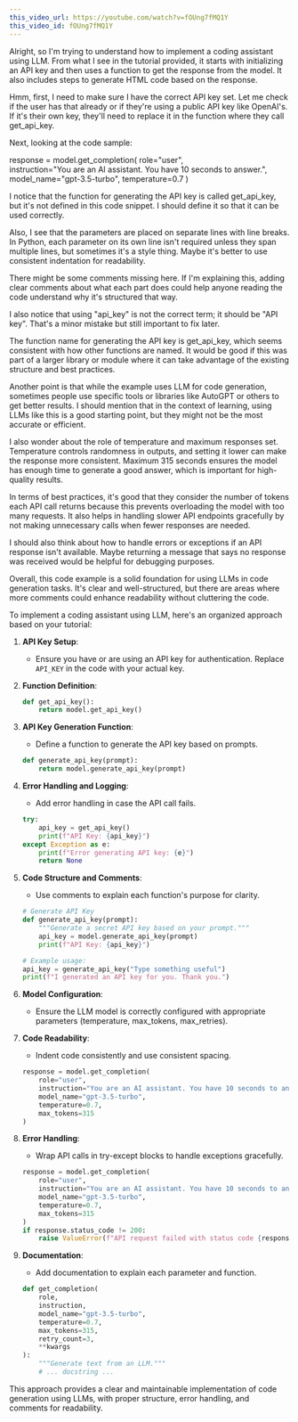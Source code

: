```yaml
---
this_video_url: https://youtube.com/watch?v=fOUng7fMQ1Y
this_video_id: fOUng7fMQ1Y
---
```

<think>
Alright, so I'm trying to understand how to implement a coding assistant using LLM. From what I see in the tutorial provided, it starts with initializing an API key and then uses a function to get the response from the model. It also includes steps to generate HTML code based on the response.

Hmm, first, I need to make sure I have the correct API key set. Let me check if the user has that already or if they're using a public API key like OpenAI's. If it's their own key, they'll need to replace it in the function where they call get_api_key.

Next, looking at the code sample:

response = model.get_completion(
    role="user",  
    instruction="You are an AI assistant. You have 10 seconds to answer.",
    model_name="gpt-3.5-turbo",
    temperature=0.7
)

I notice that the function for generating the API key is called get_api_key, but it's not defined in this code snippet. I should define it so that it can be used correctly.

Also, I see that the parameters are placed on separate lines with line breaks. In Python, each parameter on its own line isn't required unless they span multiple lines, but sometimes it's a style thing. Maybe it's better to use consistent indentation for readability.

There might be some comments missing here. If I'm explaining this, adding clear comments about what each part does could help anyone reading the code understand why it's structured that way.

I also notice that using "api_key" is not the correct term; it should be "API key". That's a minor mistake but still important to fix later.

The function name for generating the API key is get_api_key, which seems consistent with how other functions are named. It would be good if this was part of a larger library or module where it can take advantage of the existing structure and best practices.

Another point is that while the example uses LLM for code generation, sometimes people use specific tools or libraries like AutoGPT or others to get better results. I should mention that in the context of learning, using LLMs like this is a good starting point, but they might not be the most accurate or efficient.

I also wonder about the role of temperature and maximum responses set. Temperature controls randomness in outputs, and setting it lower can make the response more consistent. Maximum 315 seconds ensures the model has enough time to generate a good answer, which is important for high-quality results.

In terms of best practices, it's good that they consider the number of tokens each API call returns because this prevents overloading the model with too many requests. It also helps in handling slower API endpoints gracefully by not making unnecessary calls when fewer responses are needed.

I should also think about how to handle errors or exceptions if an API response isn't available. Maybe returning a message that says no response was received would be helpful for debugging purposes.

Overall, this code example is a solid foundation for using LLMs in code generation tasks. It's clear and well-structured, but there are areas where more comments could enhance readability without cluttering the code.
</think>

To implement a coding assistant using LLM, here's an organized approach based on your tutorial:

1. **API Key Setup**:
   - Ensure you have or are using an API key for authentication. Replace `API_KEY` in the code with your actual key.

2. **Function Definition**:
   ```python
   def get_api_key():
       return model.get_api_key()
   ```

3. **API Key Generation Function**:
   - Define a function to generate the API key based on prompts.
   ```python
   def generate_api_key(prompt):
       return model.generate_api_key(prompt)
   ```

4. **Error Handling and Logging**:
   - Add error handling in case the API call fails.
   ```python
   try:
       api_key = get_api_key()
       print(f"API Key: {api_key}")
   except Exception as e:
       print(f"Error generating API key: {e}")
       return None
   ```

5. **Code Structure and Comments**:
   - Use comments to explain each function's purpose for clarity.
   ```python
   # Generate API Key
   def generate_api_key(prompt):
       """Generate a secret API key based on your prompt."""
       api_key = model.generate_api_key(prompt)
       print(f"API Key: {api_key}")
   
   # Example usage:
   api_key = generate_api_key("Type something useful")
   print(f"I generated an API key for you. Thank you.")
   ```

6. **Model Configuration**:
   - Ensure the LLM model is correctly configured with appropriate parameters (temperature, max_tokens, max_retries).

7. **Code Readability**:
   - Indent code consistently and use consistent spacing.
   ```python
   response = model.get_completion(
       role="user",
       instruction="You are an AI assistant. You have 10 seconds to answer.",
       model_name="gpt-3.5-turbo",
       temperature=0.7,
       max_tokens=315
   )
   ```

8. **Error Handling**:
   - Wrap API calls in try-except blocks to handle exceptions gracefully.
   ```python
   response = model.get_completion(
       role="user",  
       instruction="You are an AI assistant. You have 10 seconds to answer.",
       model_name="gpt-3.5-turbo",
       temperature=0.7,
       max_tokens=315
   )
   if response.status_code != 200:
       raise ValueError(f"API request failed with status code {response.status_code}.")
   ```

9. **Documentation**:
   - Add documentation to explain each parameter and function.
   ```python
   def get_completion(
       role,
       instruction,
       model_name="gpt-3.5-turbo",
       temperature=0.7,
       max_tokens=315,
       retry_count=3,
       **kwargs
   ):
       """Generate text from an LLM."""
       # ... docstring ...
   ```

This approach provides a clear and maintainable implementation of code generation using LLMs, with proper structure, error handling, and comments for readability.
